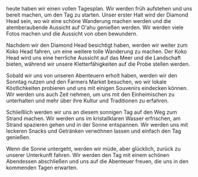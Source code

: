 heute haben wir einen vollen Tagesplan. Wir werden früh aufstehen und uns bereit machen, um den Tag zu starten. Unser erster Halt wird der Diamond Head sein, wo wir eine schöne Wanderung machen werden und die atemberaubende Aussicht auf O'ahu genießen werden. Wir werden viele Fotos machen und die Aussicht von oben bewundern.

Nachdem wir den Diamond Head besichtigt haben, werden wir weiter zum Koko Head fahren, um eine weitere tolle Wanderung zu machen. Der Koko Head wird uns eine herrliche Aussicht auf das Meer und die Landschaft bieten, während wir unsere Kletterfähigkeiten auf die Probe stellen werden.

Sobald wir uns von unseren Abenteuern erholt haben, werden wir den Sonntag nutzen und den Farmers Market besuchen, wo wir lokale Köstlichkeiten probieren und uns mit einigen Souvenirs eindecken können. Wir werden uns auch Zeit nehmen, um uns mit den Einheimischen zu unterhalten und mehr über ihre Kultur und Traditionen zu erfahren.

Schließlich werden wir uns an diesem sonnigen Tag auf den Weg zum Strand machen. Wir werden uns im kristallklaren Wasser erfrischen, am Strand spazieren gehen und in der Sonne entspannen. Wir werden uns mit leckeren Snacks und Getränken verwöhnen lassen und einfach den Tag genießen.

Wenn die Sonne untergeht, werden wir müde, aber glücklich, zurück zu unserer Unterkunft fahren. Wir werden den Tag mit einem schönen Abendessen abschließen und uns auf die Abenteuer freuen, die uns in den kommenden Tagen erwarten.